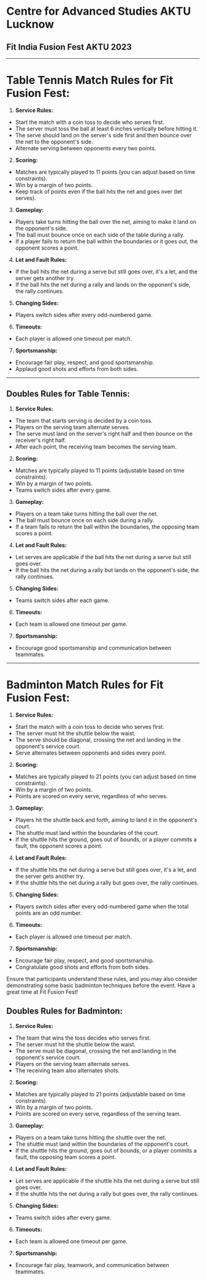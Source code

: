 # Centre for Advanced Studies AKTU Lucknow

## Fit India Fusion Fest AKTU 2023




---


# Table Tennis Match Rules for Fit Fusion Fest:

1. **Service Rules:**
- Start the match with a coin toss to decide who serves first.
- The server must toss the ball at least 6 inches vertically before hitting it.
- The serve should land on the server's side first and then bounce over the net to the opponent's side.
- Alternate serving between opponents every two points.

2. **Scoring:**
- Matches are typically played to 11 points (you can adjust based on time constraints).
- Win by a margin of two points.
- Keep track of points even if the ball hits the net and goes over (let serves).

3. **Gameplay:**
- Players take turns hitting the ball over the net, aiming to make it land on the opponent's side.
- The ball must bounce once on each side of the table during a rally.
- If a player fails to return the ball within the boundaries or it goes out, the opponent scores a point.

4. **Let and Fault Rules:**
- If the ball hits the net during a serve but still goes over, it's a let, and the server gets another try.
- If the ball hits the net during a rally and lands on the opponent's side, the rally continues.

5. **Changing Sides:**
- Players switch sides after every odd-numbered game.

6. **Timeouts:**
- Each player is allowed one timeout per match.

7. **Sportsmanship:**
- Encourage fair play, respect, and good sportsmanship.
- Applaud good shots and efforts from both sides.



---
## **Doubles Rules for Table Tennis:**

1. **Service Rules:**
- The team that starts serving is decided by a coin toss.
- Players on the serving team alternate serves.
- The serve must land on the server's right half and then bounce on the receiver's right half.
- After each point, the receiving team becomes the serving team.

2. **Scoring:**
- Matches are typically played to 11 points (adjustable based on time constraints).
- Win by a margin of two points.
- Teams switch sides after every game.

3. **Gameplay:**
- Players on a team take turns hitting the ball over the net.
- The ball must bounce once on each side during a rally.
- If a team fails to return the ball within the boundaries, the opposing team scores a point.

4. **Let and Fault Rules:**
- Let serves are applicable if the ball hits the net during a serve but still goes over.
- If the ball hits the net during a rally but lands on the opponent's side, the rally continues.

5. **Changing Sides:**
- Teams switch sides after each game.

6. **Timeouts:**
- Each team is allowed one timeout per game.

7. **Sportsmanship:**
- Encourage good sportsmanship and communication between teammates.



---

# Badminton Match Rules for Fit Fusion Fest:

1. **Service Rules:**
- Start the match with a coin toss to decide who serves first.
- The server must hit the shuttle below the waist.
- The serve should be diagonal, crossing the net and landing in the opponent's service court.
- Serve alternates between opponents and sides every point.

2. **Scoring:**
- Matches are typically played to 21 points (you can adjust based on time constraints).
- Win by a margin of two points.
- Points are scored on every serve, regardless of who serves.

3. **Gameplay:**
- Players hit the shuttle back and forth, aiming to land it in the opponent's court.
- The shuttle must land within the boundaries of the court.
- If the shuttle hits the ground, goes out of bounds, or a player commits a fault, the opponent scores a point.

4. **Let and Fault Rules:**
- If the shuttle hits the net during a serve but still goes over, it's a let, and the server gets another try.
- If the shuttle hits the net during a rally but goes over, the rally continues.

5. **Changing Sides:**
- Players switch sides after every odd-numbered game when the total points are an odd number.

6. **Timeouts:**
- Each player is allowed one timeout per match.

7. **Sportsmanship:**
- Encourage fair play, respect, and good sportsmanship.
- Congratulate good shots and efforts from both sides.

Ensure that participants understand these rules, and you may also consider demonstrating some basic badminton techniques before the event. Have a great time at Fit Fusion Fest!

## Doubles Rules for Badminton:

1. **Service Rules:**
- The team that wins the toss decides who serves first.
- The server must hit the shuttle below the waist.
- The serve must be diagonal, crossing the net and landing in the opponent's service court.
- Players on the serving team alternate serves.
- The receiving team also alternates shots.

2. **Scoring:**
- Matches are typically played to 21 points (adjustable based on time constraints).
- Win by a margin of two points.
- Points are scored on every serve, regardless of the serving team.

3. **Gameplay:**
- Players on a team take turns hitting the shuttle over the net.
- The shuttle must land within the boundaries of the opponent's court.
- If the shuttle hits the ground, goes out of bounds, or a player commits a fault, the opposing team scores a point.

4. **Let and Fault Rules:**
- Let serves are applicable if the shuttle hits the net during a serve but still goes over.
- If the shuttle hits the net during a rally but goes over, the rally continues.

5. **Changing Sides:**
- Teams switch sides after every game.

6. **Timeouts:**
- Each team is allowed one timeout per game.

7. **Sportsmanship:**
- Encourage fair play, teamwork, and communication between teammates.

